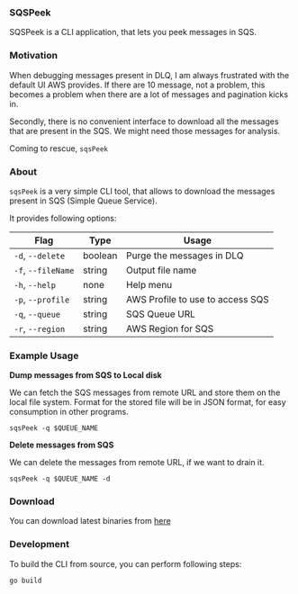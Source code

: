 ### SQSPeek

SQSPeek is a CLI application, that lets you peek messages in SQS.

### Motivation

When debugging messages present in DLQ, I am always frustrated with the default UI
AWS provides. If there are 10 message, not a problem, this becomes a problem when
there are a lot of messages and pagination kicks in.

Secondly, there is no convenient interface to download all the messages that are
present in the SQS. We might need those messages for analysis.

Coming to rescue, `sqsPeek`

### About

`sqsPeek` is a very simple CLI tool, that allows to download the messages present in SQS (Simple Queue Service).

It provides following options:

| Flag               | Type    | Usage                            |
|--------------------|---------|----------------------------------|
| `-d`, `--delete`   | boolean | Purge the messages in DLQ        |
| `-f`, `--fileName` | string  | Output file name                 |
| `-h`, `--help`     | none    | Help menu                        |
| `-p`, `--profile`  | string  | AWS Profile to use to access SQS |
| `-q`, `--queue`    | string  | SQS Queue URL                    |
| `-r`, `--region`   | string  | AWS Region for SQS               |

### Example Usage

**Dump messages from SQS to Local disk**

We can fetch the SQS messages from remote URL and store them on the local file system. Format for the
stored file will be in JSON format, for easy consumption in other programs.

```shell
sqsPeek -q $QUEUE_NAME
```


**Delete messages from SQS**

We can delete the messages from remote URL, if we want to drain it.

```shell
sqsPeek -q $QUEUE_NAME -d
```

### Download

You can download latest binaries from [here](https://github.com/yashLadha/sqsPeek/releases)

### Development

To build the CLI from source, you can perform following steps:

```shell
go build
```